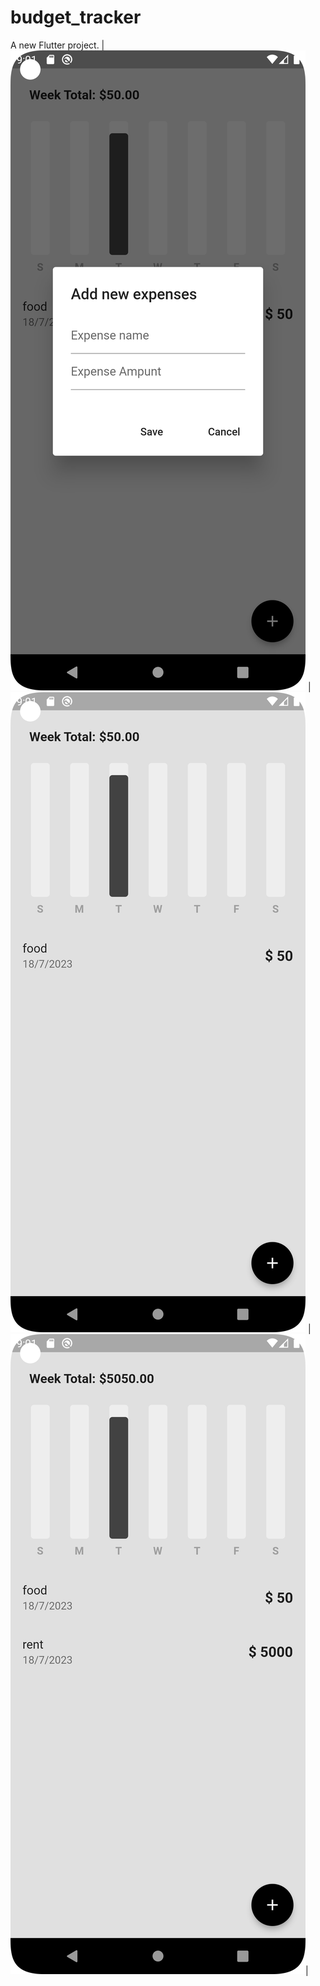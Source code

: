 # budget_tracker

A new Flutter project.
|![Alt text](https://raw.githubusercontent.com/Sudiptagupta217/budget_tracker_app/master/assets/images/Screenshot_20230718_204708.png)
|![Alt text](https://raw.githubusercontent.com/Sudiptagupta217/budget_tracker_app/master/assets/images/Screenshot_20230718_204613.png)
|![Alt text](https://raw.githubusercontent.com/Sudiptagupta217/budget_tracker_app/master/assets/images/Screenshot_20230718_204726.png)|
